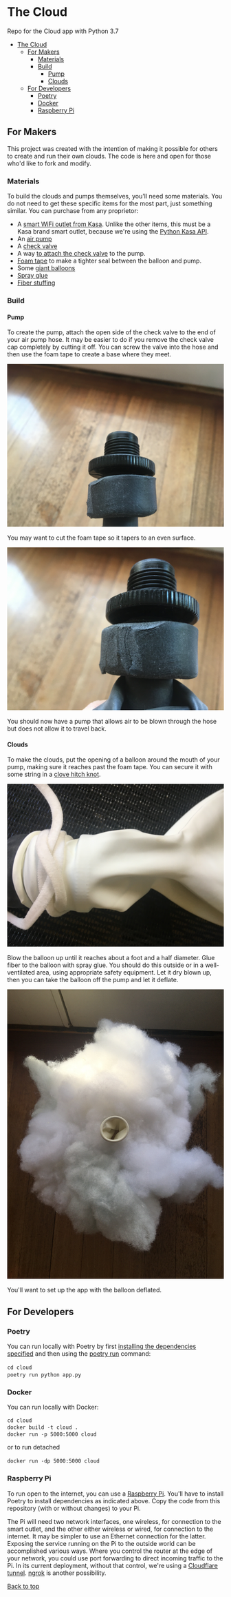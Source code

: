 # The Cloud
Repo for the Cloud app with Python 3.7

- [The Cloud](#the-cloud)
  - [For Makers](#for-makers)
    - [Materials](#materials)
    - [Build](#build)
      - [Pump](#pump)
      - [Clouds](#clouds)
  - [For Developers](#for-developers)
    - [Poetry](#poetry)
    - [Docker](#docker)
    - [Raspberry Pi](#raspberry-pi)

## For Makers

This project was created with the intention of making it possible for others to create and run their own clouds. The code is here and open for those who'd like to fork and modify.

### Materials

To build the clouds and pumps themselves, you'll need some materials. You do not need to get these specific items for the most part, just something similar. You can purchase from any proprietor:

* A [smart WiFi outlet from Kasa](https://www.amazon.com/gp/product/B091FXH2FR/ref=ppx_yo_dt_b_asin_title_o05_s00?ie=UTF8&th=1). Unlike the other items, this must be a Kasa brand smart outlet, because we're using the [Python Kasa API](https://github.com/python-kasa/python-kasa).
* An [air pump](https://www.coleman.com/sleeping-bags-beds/airbeds-pumps/quickpump-120v-pump-with-extension-hose/SAP_2000021141.html)
* A [check valve](https://www.amazon.com/gp/product/B092THK2F9/ref=ppx_od_dt_b_asin_title_s00?ie=UTF8&th=1)
* A way [to attach the check valve](https://www.amazon.com/gp/product/B09BHWMSTD/ref=ppx_od_dt_b_asin_title_s00?ie=UTF8&th=1) to the pump.
* [Foam tape](https://www.lowes.com/pd/Frost-King-10-ft-x-3-4-in-Black-Rubber-Foam-Window-Weatherstrip/3047980) to make a tighter seal between the balloon and pump.
* Some [giant balloons](https://www.amazon.com/gp/product/B08233XMST/ref=ppx_yo_dt_b_asin_title_o02_s00?ie=UTF8&th=1)
* [Spray glue](https://www.michaels.com/product/scotch-super-77-multipurpose-spray-adhesive-10218960)
* [Fiber stuffing](https://www.michaels.com/product/supreme-fiber-fill-by-loops-threads-10436592)

### Build

#### Pump
To create the pump, attach the open side of the check valve to the end of your air pump hose. It may be easier to do if you remove the check valve cap completely by cutting it off. You can screw the valve into the hose and then use the foam tape to create a base where they meet.

![Check valve attached to pump hose with foam tape](cloud/static/images/check-valve.JPG)

You may want to cut the foam tape so it tapers to an even surface.

![Foam tape tapers where it meets the tape below](cloud/static/images/tapered-foam.JPG)

You should now have a pump that allows air to be blown through the hose but does not allow it to travel back.

#### Clouds

To make the clouds, put the opening of a balloon around the mouth of your pump, making sure it reaches past the foam tape. You can secure it with some string in a [clove hitch knot](https://www.netknots.com/rope_knots/clove-hitch).

![The balloon pulled over the foam secured with a clove hitch know](cloud/static/images/balloon-attached.jpg)

Blow the balloon up until it reaches about a foot and a half diameter. Glue fiber to the balloon with spray glue. You should do this outside or in a well-ventilated area, using appropriate safety equipment. Let it dry blown up, then you can take the balloon off the pump and let it deflate.

![A deflated cloud balloon](cloud/static/images/deflated-cloud.JPG)

You'll want to set up the app with the balloon deflated.

## For Developers

### Poetry
You can run locally with Poetry by first [installing the dependencies specified](https://python-poetry.org/docs/basic-usage/#installing-dependencies) and then using the [poetry run](https://python-poetry.org/docs/basic-usage/#using-poetry-run) command:

`cd cloud`  
`poetry run python app.py`

### Docker

You can run locally with Docker:

```
cd cloud
docker build -t cloud .
docker run -p 5000:5000 cloud
```

or to run detached

`docker run -dp 5000:5000 cloud`

### Raspberry Pi

To run open to the internet, you can use a [Raspberry Pi](https://www.raspberrypi.org). You'll have to install Poetry to install dependencies as indicated above. Copy the code from this repository (with or without changes) to your Pi.

The Pi will need two network interfaces, one wireless, for connection to the smart outlet, and the other either wireless or wired, for connection to the internet. It may be simpler to use an Ethernet connection for the latter. Exposing the service running on the Pi to the outside world can be accomplished various ways. Where you control the router at the edge of your network, you could use port forwarding to direct incoming traffic to the Pi. In its current deployment, without that control, we're using a [Cloudflare tunnel](https://developers.cloudflare.com/cloudflare-one/connections/connect-networks/). [ngrok](https://ngrok.com/) is another possibility.

[Back to top](#the-cloud)

